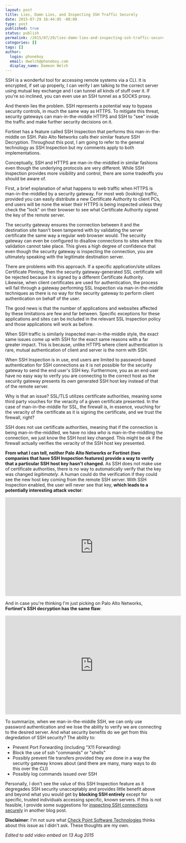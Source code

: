 ```yaml
---
layout: post
title: Lies, Damn Lies, and Inspecting SSH Traffic Securely
date: 2015-07-29 16:44:05 -08:00
type: post
published: true
status: publish
permalink: /2015/07/29/lies-damn-lies-and-inspecting-ssh-traffic-securely/
categories: []
tags: []
author:
  login: phoneboy
  email: dwelch@phoneboy.com
  display_name: Dameon Welch
---
```

SSH is a wonderful tool for accessing remote systems via a CLI. It is encrypted, if set up properly, I can verify I am talking to the correct server using mutual key exchange and I can tunnel all kinds of stuff over it. If you're so inclined, you can even use an SSH tunnel as a SOCKS proxy. 

And therein lies the problem. SSH represents a potential way to bypass security controls, in much the same way as HTTPS. To mitigate this threat, security gateways can man-in-the-middle HTTPS and SSH to "see" inside the traffic and make further security decisions on it. 

Fortinet has a feature called SSH Inspection that performs this man-in-the-middle on SSH. Palo Alto Networks calls their similar feature SSH Decryption. Throughout this post, I am going to refer to the general technology as SSH Inspection but my comments apply to both implementations. 

Conceptually, SSH and HTTPS are man-in-the-middled in similar fashions even though the underlying protocols are very different. While SSH Inspection provides more visibility and control, there are some tradeoffs you should be aware of. 

First, a brief explanation of what happens to web traffic when HTTPS is man-in-the-middled by a security gateway. For most web (looking) traffic, provided you can easily distribute a new Certificate Authority to client PCs, end users will be none the wiser their HTTPS is being inspected unless they check the "lock" on their browser to see what Certificate Authority signed the key of the remote server.

The security gateway ensures the connection between it and the destination site hasn't been tampered with by validating the server certificate the same way a regular web browser would. The security gateway can even be configured to disallow connections to sites where this validation cannot take place. This gives a high degree of confidence that even though the security gateway is inspecting the connection, you are ultimately speaking with the legitimate destination server.

There are problems with this approach. If a specific application/site utilizes Certificate Pinning, then the security gateway-generated SSL certificate will be rejected because it is signed by a different Certificate Authority. Likewise, when client certificates are used for authentication, the process will fail through a gateway performing SSL Inspection via man-in-the-middle techniques as there is no way for the security gateway to perform client authentication on behalf of the user.

The good news is that the number of applications and webssites affected by these limitations are few and far between. Specific exceptions for these applications and sites can be included in the relevant SSL Inspection policy and those applications will work as before.

When SSH traffic is similarly inspected man-in-the-middle style, the exact same issues come up with SSH for the exact same reasons with a far greater impact. This is because, unlike HTTPS where client authentication is rare, mutual authentication of client and server is the norm with SSH.

When SSH Inspection is in use, end users are limited to password-based authentication for SSH connections as it is not possible for the security gateway to send the end user's SSH key. Furthermore, you as an end user have no easy way to verify you are connecting to the correct host as the security gateway presents its *own* generated SSH host key instead of that of the remote server.

Why is that an issue? SSL/TLS utilizes certificate authorities, meaning some third party vouches for the veracity of a given certificate presented. In the case of man-in-the-middle for SSL, the firewall is, in essence, vouching for the veracity of the certificate as it is signing the certificate, and we trust the firewall, right?

SSH does not use certificate authorities, meaning that if the connection is being man-in-the-middled, we have no idea *who* is man-in-the-middling the connection, we just know the SSH host key changed. This might be ok if the firewall actually verifies the veracity of the SSH host key presented. 

**From what I can tell, neither Palo Alto Networks or Fortinet (two companies that have SSH Inspection features) provide a way to verify that a particular SSH host key hasn't changed.** As SSH does not make use of certificate authorities, there is no way to automatically verify that the key was changed *legitimately*. A human could do the verification if they could see the new host key coming from the remote SSH server. With SSH Inspection enabled, the user will never see that key, **which leads to a potentially interesting attack vector**:

<center><iframe width="560" height="315" src="https://www.youtube.com/embed/ACxNbkTo1qQ" frameborder="0" allowfullscreen></iframe></center>

And in case you're thinking I'm just picking on Palo Alto Networks, **Fortinet's SSH decryption has the same flaw**:

<center><iframe width="560" height="315" src="https://www.youtube.com/embed/JUHfbj9O4RQ" frameborder="0" allowfullscreen></iframe></center>

To summarize, when we man-in-the-middle SSH, we can only use password authentication and we lose the ability to verify we are connecting to the desired server. And what security benefits do we get from this degredation of SSH security? The ability to:

* Prevent Port Forwarding (including "X11 Forwarding)
* Block the use of ssh "commands" or "shells" 
* Possibly prevent file transfers provided they are done in a way the security gateway knows about (and there are many, many ways to do this over the CLI)
* Possibly log commands issued over SSH

Personally, I don't see the value of this SSH Inspection feature as it degregades SSH security unacceptably and provides little benefit above and beyond what you would get by **blocking SSH entirely** except for specific, trusted individuals accessing specific, known servers. If this is not feasible, I provide some suggestions for [inspecting SSH connections securely](/2015/07/30/the-right-way-to-inspect-ssh-connections/) in another blog post.

**Disclaimer**: I'm not sure what [Check Point Software Technologies](https://www.checkpoint.com) thinks about this issue as I didn't ask. These thoughts are my own.

*Edited to add video embed on 13 Aug 2015*
